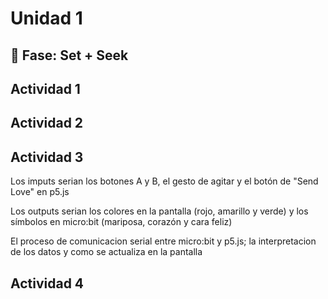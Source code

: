 # Unidad 1

## 🔎 Fase: Set + Seek

## Actividad 1



## Actividad 2



## Actividad 3

Los imputs serian los botones A y B, el gesto de agitar y el botón de "Send Love" en p5.js

Los outputs serian los colores en la pantalla (rojo, amarillo y verde) y los símbolos en micro:bit (mariposa, corazón y cara feliz)

El proceso de comunicacion serial entre micro:bit y p5.js; la interpretacion de los datos y como se actualiza en la pantalla

## Actividad 4


